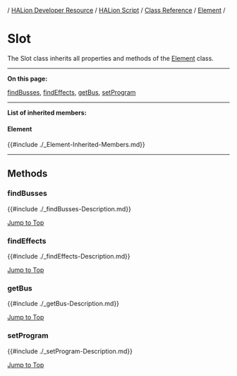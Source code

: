 / [HALion Developer Resource](../../HALion-Developer-Resource.md) / [HALion Script](./HALion-Script.md) / [Class Reference](./Class-Reference.md) / [Element](./Element.md) /

# Slot

The Slot class inherits all properties and methods of the [Element](./Element.md) class.

---

**On this page:**

[findBusses](#findbusses), [findEffects](#findeffects), [getBus](#getbus), [setProgram](#setprogram)

---

**List of inherited members:**

#### Element

{{#include ./_Element-Inherited-Members.md}}

---

## Methods

### findBusses

{{#include ./_findBusses-Description.md}}

[Jump to Top ](#slot)

### findEffects

{{#include ./_findEffects-Description.md}}

[Jump to Top ](#slot)

### getBus

{{#include ./_getBus-Description.md}}

[Jump to Top ](#slot)

### setProgram

{{#include ./_setProgram-Description.md}}

[Jump to Top ](#slot)